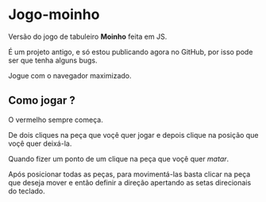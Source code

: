 # Jogo-moinho
 Versão do jogo de tabuleiro **Moinho** feita em JS.

 É um projeto antigo, e só estou publicando agora no GitHub, por isso pode ser que tenha alguns bugs.
 
 Jogue com o navegador maximizado.

 ## Como jogar ?

O vermelho sempre começa.

De dois cliques na peça que voçê quer jogar e depois clique na posição que voçê quer deixá-la.

Quando fizer um ponto de um clique na peça que voçê quer *matar*.

Após posicionar todas as peças, para movimentá-las basta clicar na peça que deseja mover e então definir a direção apertando as setas direcionais do teclado.
